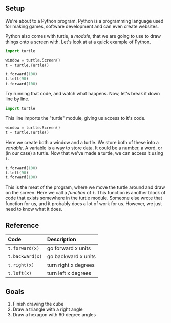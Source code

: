 ## Setup

We're about to a Python program. Python is a programming
language used for making games, software development and can even create
websites.

Python also comes with turtle, a *module*, that we are going to use to
draw things onto a screen with. Let's look at at a quick example of
Python.

```python
import turtle

window = turtle.Screen()
t = turtle.Turtle()

t.forward(100)
t.left(90)
t.forward(100)
```

Try running that code, and watch what happens. Now, let's
break it down line by line.

```python
import turtle
```

This line imports the "turtle" module, giving us access to it's code.

```python
window = turtle.Screen()
t = turtle.Turtle()
```
Here we create both a window and a turtle. We store both of these into a
*variable*. A variable is a way to store data. It could be a number,
a word, or (in our case) a turtle. Now that we've made a turtle, we can
access it using `t`.

```python
t.forward(100)
t.left(90)
t.forward(100)
```
This is the meat of the program, where we move the turtle around and
draw on the screen. Here we call a *function* of `t`. This function is
another block of code that exists somewhere in the turtle module.
Someone else wrote that function for us, and it probably does a lot of
work for us. However, we just need to know what it does.

## Reference

| Code          | Description   |
| :------------ |:------------- |
| `t.forward(x)`  | go forward x units  |
| `t.backward(x)` | go backward x units |
| `t.right(x)`    | turn right x degrees|
| `t.left(x)`     | turn left x degrees |

## Goals
1. Finish drawing the cube
2. Draw a triangle with a right angle
3. Draw a hexagon with 60 degree angles